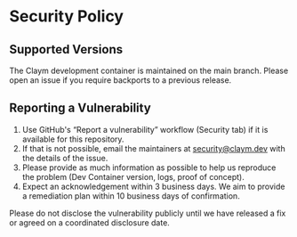 # Security Policy

## Supported Versions
The Claym development container is maintained on the main branch. Please open an issue if you require backports to a previous release.

## Reporting a Vulnerability
1. Use GitHub's “Report a vulnerability” workflow (Security tab) if it is available for this repository.
2. If that is not possible, email the maintainers at security@claym.dev with the details of the issue.
3. Please provide as much information as possible to help us reproduce the problem (Dev Container version, logs, proof of concept).
4. Expect an acknowledgement within 3 business days. We aim to provide a remediation plan within 10 business days of confirmation.

Please do not disclose the vulnerability publicly until we have released a fix or agreed on a coordinated disclosure date.
